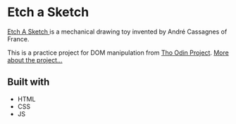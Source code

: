 # Etch a Sketch

[Etch A Sketch ](https://en.wikipedia.org/wiki/Etch_A_Sketch) is a mechanical drawing toy invented by André Cassagnes of France.

This is a practice project for DOM manipulation from [Tho Odin Project](https://www.theodinproject.com). [More about the project...](https://en.wikipedia.org/wiki/Etch_A_Sketch)

## Built with

- HTML
- CSS
- JS